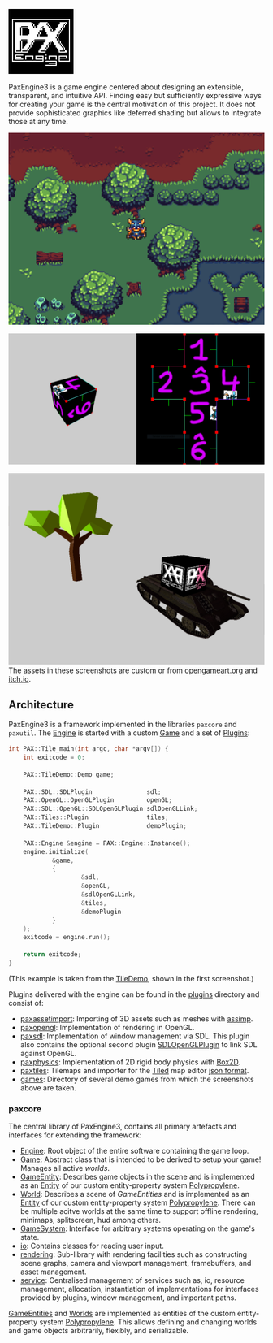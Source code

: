 ![PaxEngine3](res/icon/PaxEngine3/PaxEngine3_128.png "PaxEngine3")

PaxEngine3 is a game engine centered about designing an extensible, transparent, and intuitive API.
Finding easy but sufficiently expressive ways for creating your game is the central motivation of this project.
It does not provide sophisticated graphics like deferred shading but allows to integrate those at any time.

![Tiled Map Editor Import](res/screenshots/tiled.PNG "Tiled Map Editor Import")

![2D/3D Interaction](res/screenshots/meshfold.PNG "2D/3D Interaction")

![3D Scene](res/screenshots/3d.PNG "3D Scene")
The assets in these screenshots are custom or from [opengameart.org](opengameart.org) and [itch.io](itch.io).

## Architecture

PaxEngine3 is a framework implemented in the libraries `paxcore` and `paxutil`.
The [Engine](include/paxcore/Engine.h) is started with a custom [Game](include/paxcore/Game.h) and a set of [Plugins](include/paxcore/plugin/EnginePlugin.h):

```c++
int PAX::Tile_main(int argc, char *argv[]) {
    int exitcode = 0;

    PAX::TileDemo::Demo game;

    PAX::SDL::SDLPlugin               sdl;
    PAX::OpenGL::OpenGLPlugin         openGL;
    PAX::SDL::OpenGL::SDLOpenGLPlugin sdlOpenGLLink;
    PAX::Tiles::Plugin                tiles;
    PAX::TileDemo::Plugin             demoPlugin;

    PAX::Engine &engine = PAX::Engine::Instance();
    engine.initialize(
            &game,
            {
                    &sdl,
                    &openGL,
                    &sdlOpenGLLink,
                    &tiles,
                    &demoPlugin
            }
    );
    exitcode = engine.run();

    return exitcode;
}
```
(This example is taken from the [TileDemo](plugins/games/TileDemo/src/main.cpp), shown in the first screenshot.)

Plugins delivered with the engine can be found in the [plugins](plugins) directory and consist of:
- [paxassetimport](plugins/paxassetimport): Importing of 3D assets such as meshes with [assimp](http://www.assimp.org/).
- [paxopengl](plugins/paxopengl): Implementation of rendering in OpenGL.
- [paxsdl](plugins/paxsdl): Implementation of window management via SDL. This plugin also contains the optional second plugin [SDLOpenGLPlugin](plugins/paxsdl/include/paxsdl/opengl/SDLOpenGLPlugin.h) to link SDL against OpenGL.
- [paxphysics](plugins/paxphysics): Implementation of 2D rigid body physics with [Box2D](https://box2d.org/).
- [paxtiles](plugins/paxtiles): Tilemaps and importer for the [Tiled](https://www.mapeditor.org) map editor [json format](https://doc.mapeditor.org/en/stable/reference/json-map-format/).
- [games](plugins/games): Directory of several demo games from which the screenshots above are taken.

### paxcore

The central library of PaxEngine3, contains all primary artefacts and interfaces for extending the framework:
- [Engine](include/paxcore/Engine.h): Root object of the entire software containing the game loop.
- [Game](include/paxcore/Game.h): Abstract class that is intended to be derived to setup your game! Manages all active _worlds_.
- [GameEntity](include/paxcore/gameentity/GameEntity.h): Describes game objects in the scene and is implemented as an [Entity](https://github.com/PaulAtTUBS/Polypropylene/blob/master/include/polypropylene/property/Entity.h) of our custom entity-property system [Polypropylene](https://github.com/PaulAtTUBS/Polypropylene).
- [World](include/paxcore/world/World.h): Describes a scene of _GameEntities_ and is implemented as an [Entity](https://github.com/PaulAtTUBS/Polypropylene/blob/master/include/polypropylene/property/Entity.h) of our custom entity-property system [Polypropylene](https://github.com/PaulAtTUBS/Polypropylene).
There can be multiple acitve worlds at the same time to support offline rendering, minimaps, splitscreen, hud among others.
- [GameSystem](include/paxcore/system/GameSystem.h): Interface for arbitrary systems operating on the game's state.
- [io](include/paxcore/io): Contains classes for reading user input.
- [rendering](include/paxcore/rendering): Sub-library with rendering facilities such as constructing scene graphs, camera and viewport management, framebuffers, and asset management.
- [service](include/paxcore/service/Services.h): Centralised management of services such as, io, resource management, allocation, instantiation of implementations for interfaces provided by plugins, window management, and important paths.

[GameEntities](include/paxcore/gameentity/GameEntity.h) and [Worlds](include/paxcore/world/World.h) are implemented as entities of the custom entity-property system [Polypropylene](https://github.com/PaulAtTUBS/Polypropylene).
This allows defining and changing worlds and game objects arbitrarily, flexibly, and serializable.
